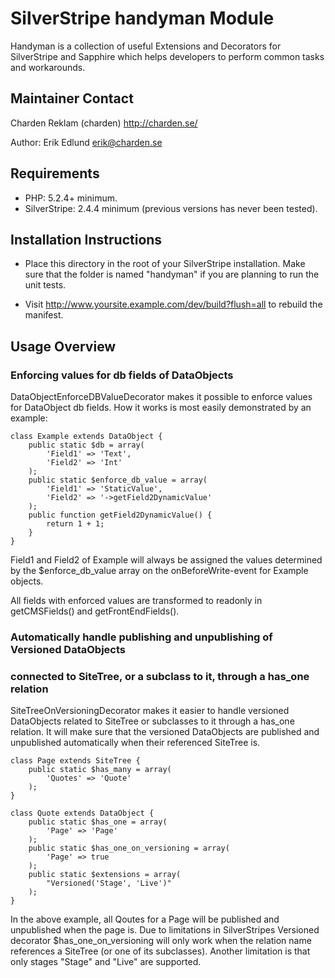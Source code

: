 # SilverStripe handyman Module

Handyman is a collection of useful Extensions and Decorators for SilverStripe
and Sapphire which helps developers to perform common tasks and workarounds.

## Maintainer Contact

Charden Reklam (charden) <http://charden.se/>

Author: Erik Edlund <erik@charden.se>

## Requirements

 * PHP: 5.2.4+ minimum.
 * SilverStripe: 2.4.4 minimum (previous versions has never been tested).

## Installation Instructions

 * Place this directory in the root of your SilverStripe installation. Make sure
   that the folder is named "handyman" if you are planning to run the unit tests.

 * Visit http://www.yoursite.example.com/dev/build?flush=all to rebuild the
   manifest.

## Usage Overview

### Enforcing values for db fields of DataObjects

DataObjectEnforceDBValueDecorator makes it possible to enforce values for
DataObject db fields. How it works is most easily demonstrated by an example:

    class Example extends DataObject {
        public static $db = array(
            'Field1' => 'Text',
            'Field2' => 'Int'
        );
        public static $enforce_db_value = array(
            'Field1' => 'StaticValue',
            'Field2' => '->getField2DynamicValue'
        );
        public function getField2DynamicValue() {
            return 1 + 1;
        }
    }

Field1 and Field2 of Example will always be assigned the values determined by
the $enforce_db_value array on the onBeforeWrite-event for Example objects.

All fields with enforced values are transformed to readonly in getCMSFields()
and getFrontEndFields().

### Automatically handle publishing and unpublishing of Versioned DataObjects
### connected to SiteTree, or a subclass to it, through a has_one relation

SiteTreeOnVersioningDecorator makes it easier to handle versioned DataObjects
related to SiteTree or subclasses to it through a has_one relation. It will make
sure that the versioned DataObjects are published and unpublished automatically
when their referenced SiteTree is.

    class Page extends SiteTree {
        public static $has_many = array(
            'Quotes' => 'Quote'
        );
    }
    
    class Quote extends DataObject {
        public static $has_one = array(
            'Page' => 'Page'
        );
        public static $has_one_on_versioning = array(
            'Page' => true
        );
        public static $extensions = array(
            "Versioned('Stage', 'Live')"
        );
    }

In the above example, all Qoutes for a Page will be published and unpublished
when the page is. Due to limitations in SilverStripes Versioned decorator
$has_one_on_versioning will only work when the relation name references a
SiteTree (or one of its subclasses). Another limitation is that only stages
"Stage" and "Live" are supported.

